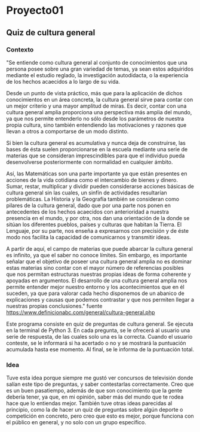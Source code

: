 # Proyecto01

## Quiz de cultura general 

### Contexto
"Se entiende como cultura general al conjunto de conocimientos que una persona posee sobre una gran variedad de temas, ya sean estos adquiridos mediante el estudio reglado, la investigación autodidacta, o la experiencia de los hechos acaecidos a lo largo de su vida.

Desde un punto de vista práctico, más que para la aplicación de dichos conocimientos en un área concreta, la cultura general sirve para contar con un mejor criterio y una mayor amplitud de miras.
Es decir, contar con una cultura general amplia proporciona una perspectiva más amplia del mundo, ya que nos permite entenderlo no sólo desde los parámetros de nuestra propia cultura, sino también entendiendo las motivaciones y razones que llevan a otros a comportarse de un modo distinto.

Si bien la cultura general es acumulativa y nunca deja de construirse, las bases de ésta suelen proporcionarse en la escuela mediante una serie de materias que se consideran imprescindibles para que el individuo pueda desenvolverse posteriormente con normalidad en cualquier ámbito.

Así, las Matemáticas son una parte importante ya que están presentes en acciones de la vida cotidiana como el intercambio de bienes y dinero. Sumar, restar, multiplicar y dividir pueden considerarse acciones básicas de cultura general sin las cuales, un sinfín de actividades resultarían problemáticas.
La Historia y la Geografía también se consideran como pilares de la cultura general, dado que por una parte nos ponen en antecedentes de los hechos acaecidos con anterioridad a nuestra presencia en el mundo, y por otra, nos dan una orientación de la donde se sitúan los diferentes pueblos, países y culturas que habitan la Tierra.
El Lenguaje, por su parte, nos enseña a expresarnos con precisión y de éste modo nos facilita la capacidad de comunicarnos y transmitir ideas.

A partir de aquí, el campo de materias que puede abarcar la cultura general es infinito, ya que el saber no conoce límites. Sin embargo, es importante señalar que el objetivo de poseer una cultura general amplia no es dominar estas materias sino contar con el mayor número de referencias posibles que nos permitan estructuras nuestras propias ideas de forma coherente y apoyadas en argumentos.
El desarrollo de una cultura general amplia nos permite entender mejor nuestro entorno y los acontecimientos que en él suceden, ya que para valorar cada hecho disponemos de un abanico de explicaciones y causas que podemos contrastar y que nos permiten llegar a nuestras propias conclusiones." fuente https://www.definicionabc.com/general/cultura-general.php

Este programa consiste en quiz de preguntas de cultura general. Se ejecuta en la terminal de Python 3. En cada pregunta, se le ofrecerá al usuario una serie de respuesta, de las cuales solo una es la correcta. Cuando el usuario conteste, se le informará si ha acertado o no y se mostrará la puntuación acumulada hasta ese momento. Al final, se le informa de la puntuación total.

### Idea
Tuve esta idea porque siempre me gustó ver concursos de televisión donde salían este tipo de preguntas, y saber contestarlas correctamente. Creo que es un buen pasatiempo, además de que son conocimiento que la gente debería tener, ya que, en mi opinión, saber más del mundo que te rodea hace que lo entiendas mejor. También tuve otras ideas parecidas al principio, como la de hacer un quiz de preguntas sobre algún deporte o competición en concreto, pero creo que esto es mejor, porque funciona con el público en general, y no solo con un grupo específico.
